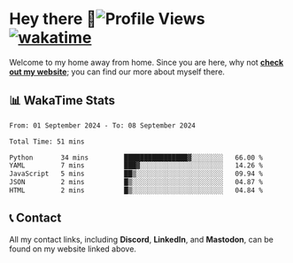 # Hey there :wave:![Profile Views](https://komarev.com/ghpvc/?username=skifli) [![wakatime](https://wakatime.com/badge/user/b4317b02-0c6d-457b-82a4-a448b8a8d1df.svg)](https://wakatime.com/@b4317b02-0c6d-457b-82a4-a448b8a8d1df)

Welcome to my home away from home. Since you are here, why not [**check out my website**](https://skifli.github.io); you can find our more about myself there.

## 📊 WakaTime Stats

<!--START_SECTION:waka-->

```txt
From: 01 September 2024 - To: 08 September 2024

Total Time: 51 mins

Python       34 mins         ████████████████▓░░░░░░░░   66.00 %
YAML         7 mins          ███▓░░░░░░░░░░░░░░░░░░░░░   14.26 %
JavaScript   5 mins          ██▒░░░░░░░░░░░░░░░░░░░░░░   09.94 %
JSON         2 mins          █▒░░░░░░░░░░░░░░░░░░░░░░░   04.87 %
HTML         2 mins          █▒░░░░░░░░░░░░░░░░░░░░░░░   04.84 %
```

<!--END_SECTION:waka-->

## 📞 Contact

All my contact links, including **Discord**, **LinkedIn**, and **Mastodon**, can be found on my website linked above.
